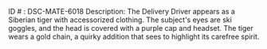 ID # : DSC-MATE-6018
Description: The Delivery Driver appears as a Siberian tiger with accessorized clothing. The subject's eyes are ski goggles, and the head is covered with a purple cap and headset. The tiger wears a gold chain, a quirky addition that sees to highlight its carefree spirit.